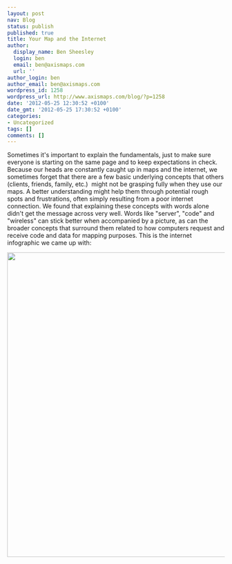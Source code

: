 ```yaml
---
layout: post
nav: Blog
status: publish
published: true
title: Your Map and the Internet
author:
  display_name: Ben Sheesley
  login: ben
  email: ben@axismaps.com
  url: ''
author_login: ben
author_email: ben@axismaps.com
wordpress_id: 1258
wordpress_url: http://www.axismaps.com/blog/?p=1258
date: '2012-05-25 12:30:52 +0100'
date_gmt: '2012-05-25 17:30:52 +0100'
categories:
- Uncategorized
tags: []
comments: []
---
```

<p>Sometimes it's important to explain the fundamentals, just to make sure everyone is starting on the same page and to keep expectations in check. Because our heads are constantly caught up in maps and the internet, we sometimes forget that there are a few basic underlying concepts that others (clients, friends, family, etc.)  might not be grasping fully when they use our maps. A better understanding might help them through potential rough spots and frustrations, often simply resulting from a poor internet connection. We found that explaining these concepts with words alone didn't get the message across very well. Words like "server", "code" and "wireless" can stick better when accompanied by a picture, as can the broader concepts that surround them related to how computers request and receive code and data for mapping purposes. This is the internet infographic we came up with:</p>
<p><a href="http://www.axismaps.com/blog/wp-content/uploads/2012/05/your_map_and_the_internet2.jpg"><img class="alignnone  wp-image-1264" title="your_map_and_the_internet" src="http://www.axismaps.com/blog/wp-content/uploads/2012/05/your_map_and_the_internet2.jpg" alt="" width="614" height="707" /></a></p>
<p>&nbsp;</p>
<p>&nbsp;</p>
